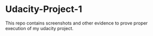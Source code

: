 # Udacity-Project-1
This repo contains screenshots and other evidence to prove proper execution of my udacity project.
